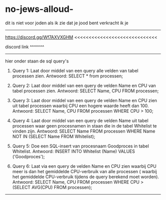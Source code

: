 # no-jews-alloud-
dit is niet voor joden als ik zie dat je jood bent verkracht ik je 



----------------------------

https://discord.gg/Wf7AXVXGHM   <<<<<<<<<<<<<<<<<<<<<<<<<<<<<



discord link ^^^^^^^

-----------------------------



hier onder staan de sql query's 


1. Query 1: Laat door middel van een query alle velden van tabel processen zien.
Antwoord: SELECT * from processen;

2. Query 2: Laat door middel van een query de velden Name en CPU van tabel processen zien.
Antwoord: SELECT Name, CPU FROM processen;

3. Query 3: Laat door middel van een query de velden Name en CPU zien uit tabel processen waarbij CPU een hogere waarde heeft dan 100.
Antwoord: SELECT Name, CPU FROM processen WHERE CPU > 100;

4. Query 4: Laat door middel van een query de velden Name uit tabel processen waar geen procesnamen in staan die in de tabel Whitelist te vinden zijn.
Antwoord: SELECT Name FROM processen
WHERE Name NOT IN (SELECT Name FROM Whitelist);

5. Query 5: Doe een SQL-insert van procesnaam Goodproces in tabel Whitelist.
Antwoord: INSERT INTO Whitelist (Name) VALUES ('Goodproces');

6. Query 6: Laat via een query de velden Name en CPU zien waarbij CPU meer is dan het gemiddelde CPU-verbruik van alle processen ( waarbij het gemiddelde CPU-verbruik tijdens de query berekend moet worden).
Antwoord: SELECT Name, CPU FROM processen
WHERE CPU > (SELECT AVG(CPU) FROM processen);
------------------------------
